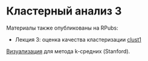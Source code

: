 # Кластерный анализ 3

Материалы также опубликованы на RPubs:

* Лекция 3: оценка качества кластеризации [clust1](https://rpubs.com/AllaT/clust3)

[Визуализация](http://stanford.edu/class/ee103/visualizations/kmeans/kmeans.html) для метода k-средних (Stanford).